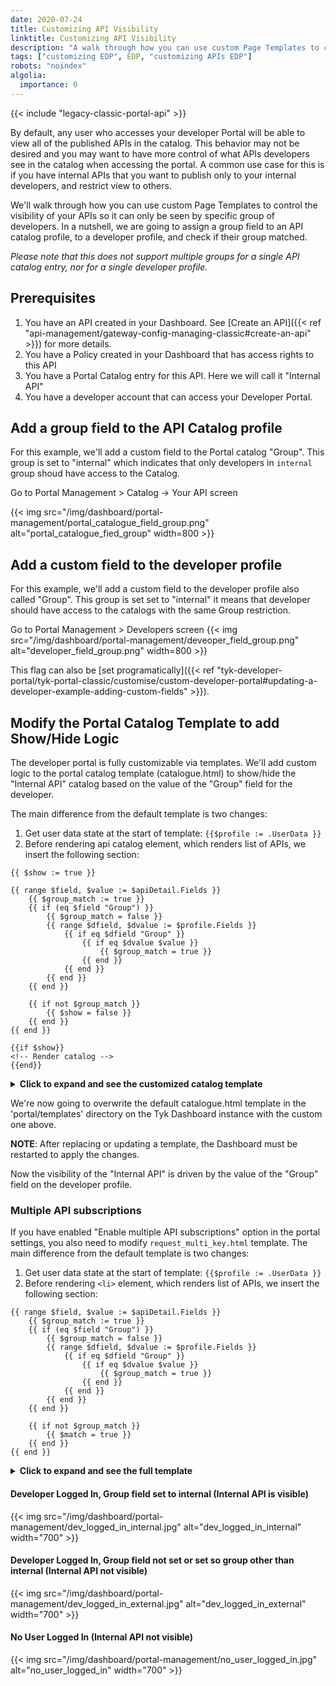 ```yaml
---
date: 2020-07-24
title: Customizing API Visibility
linktitle: Customizing API Visibility
description: "A walk through how you can use custom Page Templates to control the visibility of your APIs so it can only be seen by specific group of developers."
tags: ["customizing EDP", EDP, "customizing APIs EDP"]
robots: "noindex"
algolia:
  importance: 0
---
```


{{< include "legacy-classic-portal-api" >}}

By default, any user who accesses your developer Portal will be able to view all of the published APIs in the catalog. This behavior may not be desired and you may want to have more control of what APIs developers see in the catalog when accessing the portal. A common use case for this is if you have internal APIs that you want to publish only to your internal developers, and restrict view to others.

We'll walk through how you can use custom Page Templates to control the visibility of your APIs so it can only be seen by specific group of developers.
In a nutshell, we are going to assign a group field to an API catalog profile, to a developer profile, and check if their group matched. 

*Please note that this does not support multiple groups for a single API catalog entry, nor for a single developer profile.* 

## Prerequisites
1. You have an API created in your Dashboard. See [Create an API]({{< ref "api-management/gateway-config-managing-classic#create-an-api" >}}) for more details.
2. You have a Policy created in your Dashboard that has access rights to this API
3. You have a Portal Catalog entry for this API. Here we will call it "Internal API"
4. You have a developer account that can access your Developer Portal. 

## Add a group field to the API Catalog profile

For this example, we'll add a custom field to the Portal catalog "Group". This group is set to "internal" which indicates that only developers in `internal` group shoud have access to the Catalog.

Go to Portal Management > Catalog -> Your API screen

{{< img src="/img/dashboard/portal-management/portal_catalogue_field_group.png" alt="portal_catalogue_fied_group" width=800 >}}


## Add a custom field to the developer profile

For this example, we'll add a custom field to the developer profile also called "Group". This group is set set to "internal" it means that developer should have access to the catalogs with the same Group restriction. 

Go to Portal Management > Developers screen
{{< img src="/img/dashboard/portal-management/deveoper_field_group.png" alt="developer_field_group.png" width=800 >}}


This flag can also be [set programatically]({{< ref "tyk-developer-portal/tyk-portal-classic/customise/custom-developer-portal#updating-a-developer-example-adding-custom-fields" >}}).


## Modify the Portal Catalog Template to add Show/Hide Logic

The developer portal is fully customizable via templates. We'll add custom logic to the portal catalog template (catalogue.html) to show/hide the "Internal API" catalog based on the value of the "Group" field for the developer.  

The main difference from the default template is two changes:
1. Get user data state at the start of template: `{{$profile := .UserData }}`
2. Before rendering api catalog element, which renders list of APIs, we insert the following section:

```go-html-template
{{ $show := true }}

{{ range $field, $value := $apiDetail.Fields }}
	{{ $group_match := true }}
	{{ if (eq $field "Group") }}
		{{ $group_match = false }}
		{{ range $dfield, $dvalue := $profile.Fields }}
			{{ if eq $dfield "Group" }}
				{{ if eq $dvalue $value }}
					{{ $group_match = true }}
				{{ end }}
			{{ end }}
		{{ end }}
	{{ end }}

	{{ if not $group_match }}
		{{ $show = false }}
	{{ end }}
{{ end }}

{{if $show}}
<!-- Render catalog -->
{{end}}
```

<details>
<summary><b>Click to expand and see the customized catalog template</b></summary>

```go-html-template
{{ define "cataloguePage" }} {{ $org_id := .OrgId}} {{ template "header" .}}
{{ $page := .}}
{{$profile := .UserData }}
<body>
  {{ template "navigation" . }}
  <div>
    <!-- Main content here -->
    <div class="container" style="margin-top:80px;">
      <div class="row">
        <h1>API Catalog</h1>
      </div>
      {{ if .Error }}
      <div class="row">
        <div class="col-md-7 center">
          <div class="alert alert-danger text-center col-lg-8 col-lg-offset-2 success-page error">Error while loading data</div>
        </div>
      </div>
      {{ end }}
      <div class="row catalogues-list">
        {{$internal := index .UserData.Fields "internal"}}

        {{ if .Data.APIS }} {{ range $index, $apiDetail := .Data.APIS}} {{ if $apiDetail.Show }}

        {{ $show := true }}

        {{ range $field, $value := $apiDetail.Fields }}
          {{ $group_match := true }}
          {{ if (eq $field "Group") }}
            {{ $group_match = false }}
            {{ range $dfield, $dvalue := $profile.Fields }}
              {{ if eq $dfield "Group" }}
                {{ if eq $dvalue $value }}
                  {{ $group_match = true }}
                {{ end }}
              {{ end }}
            {{ end }}
          {{ end }}

          {{ if not $group_match }}
            {{ $show = false }}
          {{ end }}
        {{ end }}

        {{if $show}}
        <div class="col-md-4">
          <h2>
            <span>{{$apiDetail.Name}}</span>
            <span class="badge badge-primary">{{$apiDetail.AuthType}}</span>
          </h2>
          <p>{{$apiDetail.LongDescription | markDown}}</p>
          {{ if $apiDetail.Documentation }}
          <a href="{{ $page.PortalRoot }}apis/{{$apiDetail.Documentation}}/documentation/" class="btn btn-info catalogue">
          <span class="glyphicon glyphicon-book" aria-hidden="true"></span>&nbsp; View documentation
          </a>
          <br/>
          {{ end }}
          {{if eq $apiDetail.Version "" }}
          {{if eq $apiDetail.IsKeyless false}}
          <a href="{{if $page.PortalConfig.EnableMultiSelection}}{{ $page.PortalRoot }}member/apis/request?policy_id={{$apiDetail.APIID}}{{else}}{{ $page.PortalRoot }}member/apis/{{$apiDetail.APIID}}/request{{end}}" class="btn btn-success catalogue">
          <span class="glyphicon glyphicon-ok-sign" aria-hidden="true"></span>&nbsp; Request an API key
          </a>
          {{ end }}
          {{ else }}
          {{if eq $apiDetail.IsKeyless false}}
          <a href="{{if $page.PortalConfig.EnableMultiSelection}}{{ $page.PortalRoot }}member/policies/request?policy_id={{$apiDetail.PolicyID}}{{else}}{{ $page.PortalRoot }}member/policies/{{$apiDetail.PolicyID}}/request{{end}}" class="btn btn-success catalogue">
          <span class="glyphicon glyphicon-ok-sign" aria-hidden="true"></span>&nbsp; Request an API key
          </a>
          {{ end }}
          {{ end }}
        </div>
        {{ end }}
        {{ end }} {{ end }}
      </div>
      {{ else }}
      <div class="row">
        <p>
          <em>It looks like there are no APIs in the Catalog.</em>
        </p>
      </div>
      {{ end }}
    </div>
  </div>
  {{ template "footer" .}}
  </div>
  <!-- /container -->
  {{ template "scripts" .}}
</body>
</html>
{{ end }}


```
</details>

We're now going to overwrite the default catalogue.html template in the 'portal/templates' directory on the Tyk Dashboard instance with the custom one above.

**NOTE**: After replacing or updating a template, the Dashboard must be restarted to apply the changes.

Now the visibility of the "Internal API" is driven by the value of the "Group" field on the developer profile.

### Multiple API subscriptions
If you have enabled "Enable multiple API subscriptions" option in the portal settings, you also need to modify `request_multi_key.html` template. 
The main difference from the default template is two changes:
1. Get user data state at the start of template: `{{$profile := .UserData }}`
2. Before rendering `<li>` element, which renders list of APIs, we insert the following section:
```go-html-template
{{ range $field, $value := $apiDetail.Fields }}
	{{ $group_match := true }}
	{{ if (eq $field "Group") }}
		{{ $group_match = false }}
		{{ range $dfield, $dvalue := $profile.Fields }}
			{{ if eq $dfield "Group" }}
				{{ if eq $dvalue $value }}
					{{ $group_match = true }}
				{{ end }}
			{{ end }}
		{{ end }}
	{{ end }}

	{{ if not $group_match }}
		{{ $match = true }}
	{{ end }}
{{ end }}
```

<details>
<summary><b>Click to expand and see the full template</b></summary>

```go-html-template
{{ define "requestMultiKey" }} {{ template "header" .}}
{{$catalogue := .Catalogue}}
{{$catalogues := .Catalogues}}
{{$key := .Key}}
{{$modifyKey := false}}
{{$addKey := true}}
{{if .Key}}{{$modifyKey = true}}{{$addKey = false}}{{end}}
{{$profile := .UserData }}
<body>
  <div>
    <div class="page-header">
      <div class="page-header-container">
        <div class="title text-center">
          {{ if .Key }}
          <h1>Modify API Key</h1>
          {{ else }}
          <h1>Request API Key</h1>
          {{ end }}
        </div>
      </div>
    </div>
    <div
      class="container content-wrapper key-request-flow-wrapper"
      data-fixed-api="{{$catalogue}}"
      data-key-req-fields-length="{{len .PortalConfig.KeyRequestFields}}"
    >
      <div class="row text-center">
        <div class="col-lg-12 text-center">
          {{ if .Error }}
          <div class="alert alert-danger">
            {{.Error}}
          </div>
          {{ end }}
          {{ if not .DenyRequest }}
          <ol class="breadcrumb">
            <li class="cogs active "><a href="#choose-api" data-toggle="tab" aria-controls="choose-api" role="tab" title="Select API">Select API</a></li>
            <li class="info disabled"><a href="#details" data-toggle="tab" aria-controls="details" role="tab" title="Enter details">Enter details</a></li>
            <li class="check "><a href="#complete" data-toggle="tab" aria-controls="complete" role="tab" title="Complete">Final step</a></li>
          </ol>
          {{ end }}
        </div>
      </div>
      {{ if not .DenyRequest }}
      <form action="" method="POST" enctype="multipart/form-data">
        <div class="alert alert-danger no-items-error" style="display: none">
          You need to select at least an API for a key.
        </div>
        <div class="choose-api-wrapper auth-apis text-center">
          <div class="selectable-list-component">
            <h3 class="selected-items-title text-left">Selected APIs</h3>
            {{if .Key}}
            <p class="text-left"> List of APIs the key access</p>
            {{else}}
            <p class="text-left"> List of APIs the key will be generated for </p>
            {{end}}
            <div class="alert alert-info no-selected-api-msg">No selected APIs</div>
            <ol class="selected-items items-list list-group">
              {{range $index, $cat := $catalogues}}
              <li
                class="list-group-item item active clickable-item"
                data-auth-type="{{$cat.AuthType}}"
                data-use-certificate="{{$cat.UseCertificate}}"
              >
                <div class="details-container">
                  <input type="checkbox" name="apply_policies[]" checked="checked" value="{{$cat.PolicyID}}" />
                  <button type="button" class="btn btn-success add-item-btn"><span class="fa fa-check"></span>
                  <br>Select API</button>
                  <button type="button" class="btn btn-danger remove-item-btn"><span class="fa fa-times"></span>
                  <br>Remove API</button>
                  <span class="item-title">{{$cat.Name}}</span>
                  <span class="badge badge-primary">{{$cat.AuthType}}</span>
                </div>
              </li>
              {{end}}
            </ol>
            <h3 class="text-left">Available APIs to connect</h3>
            <p class="text-left">List of APIs availble for key request. Once an API is selected the entire list is filtered by the selected APIs authentication type.</p>
            <div class="alert alert-info no-available-apis-msg">No APIs available for selection</div>
            <ol class="selectable-list items-list list-group">
              {{$authType := $catalogue.AuthType}}
              {{ range $index, $apiDetail := .APIS}}
              {{ if $apiDetail.Show }}
              {{ if ne $apiDetail.AuthType "oauth"}}

              {{ $match := false }}
              {{ range $cid, $cat := $catalogues }}
                {{if eq $apiDetail.PolicyID $cat.PolicyID}}
                  {{ $match = true }}
                {{end}}
              {{end}}

              {{ range $field, $value := $apiDetail.Fields }}
                {{ $group_match := true }}
                {{ if (eq $field "Group") }}
                  {{ $group_match = false }}
                  {{ range $dfield, $dvalue := $profile.Fields }}
                    {{ if eq $dfield "Group" }}
                      {{ if eq $dvalue $value }}
                        {{ $group_match = true }}
                      {{ end }}
                    {{ end }}
                  {{ end }}
                {{ end }}

                {{ if not $group_match }}
                  {{ $match = true }}
                {{ end }}
              {{ end }}

              {{ if and (ne $match true) (or $addKey (eq $apiDetail.AuthType $authType)) }}
                <li
                  class="list-group-item item clickable-item"
                  data-id="{{$apiDetail.PolicyID}}"
                  data-auth-type="{{$apiDetail.AuthType}}"
                  data-use-certificate="{{$apiDetail.UseCertificate}}"
                  style="{{if ne $apiDetail.AuthType $authType }}display:none{{end}}"
                >
                <div class="details-container">
                  <input type="checkbox" name="apply_policies[]" value="{{$apiDetail.PolicyID}}" />
                  <button type="button" class="btn btn-success add-item-btn"><span class="fa fa-check"></span>
                  <br>Select API</button>
                  <button type="button" class="btn btn-danger remove-item-btn"><span class="fa fa-times"></span>
                  <br>Remove API</button>
                  <span class="item-title">{{$apiDetail.Name}}</span>
                  <span class="badge badge-primary">{{$apiDetail.AuthType}}</span>
                </div>
              </li>
              {{end}}
              {{end}}
              {{end}}
              {{end}}
            </ol>
          </div>
          <ul class="list-inline">
            <li class="pull-left">
              <a href="{{ .PortalRoot }}apis/" class="btn btn-success outline">Back to Api Catalogue</a>
            </li>
            <li class="pull-right">
              <button type="button" class="btn btn-success next-auth-step" style="display: none">Save and continue</button>
              <button type="submit" class="btn btn-success request-key-btn req-key-btn-first-step" style="display: none">Request key</button>
            </li>
          </ul>
        </div>
        <div class="request-key-form">
          <input type="hidden" name="csrf_token" value="{{ .Token }}">
          {{if gt (len .PortalConfig.KeyRequestFields) 0 }}
          <h3 class="text-left">Key request form</h3>
          {{ range $fieldname := .PortalConfig.KeyRequestFields }}
          <div class="form-group">
            <label for="{{$fieldname}}">{{$fieldname}}</label>
            <input type="text" class="form-control" id="{{$fieldname}}" name="{{$fieldname}}" placeholder="">
          </div>
          {{ end }}
          {{ end }}
          {{ if $catalogue }}
          <div class="jwt-form" style="display: none">
            <h3 class="text-left">JWT secret</h3>
            <div class="form-group">
              <p>
                This API is configured to validate against JSON Web Tokens, in order for this to work, we will need to know your HMAC Secret OR a valid RSA public key, please enter this below as part of your key request.
              </p>
              <label>Signature validation key:</label>
              <textarea rows="10" class="form-control" id="jwt_secret" name="jwt_secret" placeholder="" value="" style="font-family: monospace;"></textarea>
            </div>
          </div>
          <div class="use-certificate-form" style="display: none">
            <h3 class="text-left">Certificate</h3>
            <div class="form-group">
          	  <label>Upload your public client certificate in PEM format:</label>
          	  <textarea rows="10" class="form-control" id="certificate_upload" name="certificate" placeholder="" value="" style="font-family: monospace;"></textarea>
        	  </div>
          </div>
          {{ end }}
          <ul class="list-inline">
            <li class="pull-left">
              <button type="button" class="btn btn-success prev-auth-step outline">Back to Apis list</button>
            </li>
            <li class="pull-right">
              {{if $addKey}}
              <button type="submit" class="btn btn-success request-key-btn">Request key</button>
              {{else}}
              <button type="submit" class="btn btn-success request-key-btn">Request key changes</button>
              {{end}}
            </li>
          </ul>
        </div>
      </form>
      {{ end }}
    </div>
  </div>
  {{ template "navigation" . }}
  {{ template "footer" .}}
  <!-- /container -->
  {{ template "scripts" .}}
</body>
</html>
{{ end }}
```
</details>

#### Developer Logged In, Group field set to internal (Internal API is visible)
{{< img src="/img/dashboard/portal-management/dev_logged_in_internal.jpg" alt="dev_logged_in_internal" width="700" >}}

#### Developer Logged In, Group field not set or set so group other than internal (Internal API not visible)
{{< img src="/img/dashboard/portal-management/dev_logged_in_external.jpg" alt="dev_logged_in_external" width="700" >}}

#### No User Logged In (Internal API not visible)
{{< img src="/img/dashboard/portal-management/no_user_logged_in.jpg" alt="no_user_logged_in" width="700" >}}
